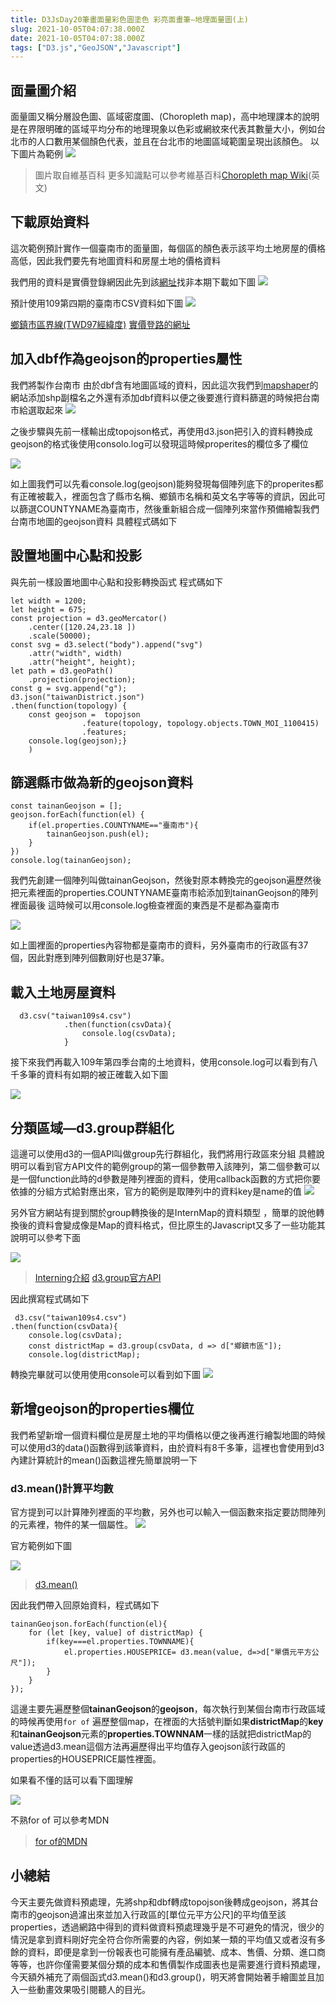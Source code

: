 ```yaml
---
title: D3JsDay20筆畫面量彩色圖塗色 彩亮面畫筆—地理面量圖(上)
slug: 2021-10-05T04:07:38.000Z
date: 2021-10-05T04:07:38.000Z
tags: ["D3.js","GeoJSON","Javascript"]
---
```


## 面量圖介紹
面量圖又稱分層設色圖、區域密度圖、(Choropleth map)，高中地理課本的說明是在界限明確的區域平均分布的地理現象以色彩或網紋來代表其數量大小，例如台北市的人口數用某個顏色代表，並且在台北市的地圖區域範圍呈現出該顏色。
以下圖片為範例
![](https://filedn.eu/ll8NkasFkw1XVJBG2Fp9A1p/gatsby_image/ithome_2021/20211005_01.png)
> 圖片取自維基百科
> 更多知識點可以參考維基百科[Choropleth map Wiki](https://en.wikipedia.org/wiki/Choropleth_map)(英文)


## 下載原始資料
這次範例預計實作一個臺南市的面量圖，每個區的顏色表示該平均土地房屋的價格高低，因此我們要先有地圖資料和房屋土地的價格資料

我們用的資料是實價登錄網因此先到該[網址](https://plvr.land.moi.gov.tw/DownloadOpenData)找非本期下載如下圖
![](https://filedn.eu/ll8NkasFkw1XVJBG2Fp9A1p/gatsby_image/ithome_2021/20211005_02.png)

預計使用109第四期的臺南市CSV資料如下圖
![](https://filedn.eu/ll8NkasFkw1XVJBG2Fp9A1p/gatsby_image/ithome_2021/20211005_03.png)

[鄉鎮市區界線(TWD97經緯度)](https://data.gov.tw/dataset/7441)
[實價登路的網址 ](https://plvr.land.moi.gov.tw/DownloadOpenData)


## 加入dbf作為geojson的properties屬性
我們將製作台南市
由於dbf含有地圖區域的資料，因此這次我們到[mapshaper](https://mapshaper.org/)的網站添加shp副檔名之外還有添加dbf資料以便之後要進行資料篩選的時候把台南市給選取起來
![](https://filedn.eu/ll8NkasFkw1XVJBG2Fp9A1p/gatsby_image/ithome_2021/20211005_04.png)

之後步驟與先前一樣輸出成topojson格式，再使用d3.json把引入的資料轉換成geojson的格式後使用consolo.log可以發現這時候properites的欄位多了欄位

![](https://filedn.eu/ll8NkasFkw1XVJBG2Fp9A1p/gatsby_image/ithome_2021/20211005_05.png)

如上圖我們可以先看console.log(geojson)能夠發現每個陣列底下的properites都有正確被載入，裡面包含了縣市名稱、鄉鎮市名稱和英文名字等等的資訊，因此可以篩選COUNTYNAME為臺南市，然後重新組合成一個陣列來當作預備繪製我們台南市地圖的geojson資料
具體程式碼如下
## 設置地圖中心點和投影
與先前一樣設置地圖中心點和投影轉換函式
程式碼如下
```javascript{numberLines: true}
let width = 1200;
let height = 675;
const projection = d3.geoMercator()
    .center([120.24,23.18 ])
    .scale(50000);
const svg = d3.select("body").append("svg")
    .attr("width", width)
    .attr("height", height);
let path = d3.geoPath()
    .projection(projection);
const g = svg.append("g");
d3.json("taiwanDistrict.json")
.then(function(topology) {
    const geojson =  topojson
                .feature(topology, topology.objects.TOWN_MOI_1100415)
                .features;
    console.log(geojson);}
    )
```
## 篩選縣市做為新的geojson資料
```javascript{numberLines: true}
const tainanGeojson = [];
geojson.forEach(function(el) {
    if(el.properties.COUNTYNAME=="臺南市"){
        tainanGeojson.push(el);
    }
})
console.log(tainanGeojson);
```
我們先創建一個陣列叫做tainanGeojson，然後對原本轉換完的geojson遍歷然後把元素裡面的properties.COUNTYNAME臺南市給添加到tainanGeojson的陣列裡面最後
這時候可以用console.log檢查裡面的東西是不是都為臺南市

![](https://filedn.eu/ll8NkasFkw1XVJBG2Fp9A1p/gatsby_image/ithome_2021/20211005_06.png)

如上圖裡面的properties內容物都是臺南市的資料，另外臺南市的行政區有37個，因此對應到陣列個數剛好也是37筆。


## 載入土地房屋資料
```javascript{numberLines: true}
  d3.csv("taiwan109s4.csv")
            .then(function(csvData){
                console.log(csvData);
            }
```
接下來我們再載入109年第四季台南的土地資料，使用console.log可以看到有八千多筆的資料有如期的被正確載入如下圖

![](https://filedn.eu/ll8NkasFkw1XVJBG2Fp9A1p/gatsby_image/ithome_2021/20211005_07.png)


## 分類區域—d3.group群組化
這邊可以使用d3的一個API叫做group先行群組化，我們將用行政區來分組
具體說明可以看到官方API文件的範例group的第一個參數帶入該陣列，第二個參數可以是一個function此時的d參數是陣列裡面的資料，使用callback函數的方式把你要依據的分組方式給對應出來，官方的範例是取陣列中的資料key是name的值
![](https://filedn.eu/ll8NkasFkw1XVJBG2Fp9A1p/gatsby_image/ithome_2021/20211005_08.png)

另外官方網站有提到關於group轉換後的是InternMap的資料類型
，簡單的說他轉換後的資料會變成像是Map的資料格式，但比原生的Javascript又多了一些功能其說明可以參考下面

![](https://filedn.eu/ll8NkasFkw1XVJBG2Fp9A1p/gatsby_image/ithome_2021/20211005_09.png)


> [Interning介紹](https://github.com/d3/d3-array/blob/v3.0.4/README.md#interning)
> [d3.group官方API](https://github.com/d3/d3-array/blob/v3.0.4/README.md#group)

因此撰寫程式碼如下


```javascript{numberLines: true}
 d3.csv("taiwan109s4.csv")
.then(function(csvData){
    console.log(csvData);
    const districtMap = d3.group(csvData, d => d["鄉鎮市區"]);
    console.log(districtMap);
```

轉換完畢就可以使用使用console可以看到如下圖
![](https://filedn.eu/ll8NkasFkw1XVJBG2Fp9A1p/gatsby_image/ithome_2021/20211005_10.png)
## 新增geojson的properties欄位
我們希望新增一個資料欄位是房屋土地的平均價格以便之後再進行繪製地圖的時候可以使用d3的data()函數得到該筆資料，由於資料有8千多筆，這裡也會使用到d3內建計算統計的mean()函數這裡先簡單說明一下

### d3.mean()計算平均數
官方提到可以計算陣列裡面的平均數，另外也可以輸入一個函數來指定要訪問陣列的元素裡，物件的某一個屬性。
![](https://filedn.eu/ll8NkasFkw1XVJBG2Fp9A1p/gatsby_image/ithome_2021/20211005_11.png)

官方範例如下圖

![](https://filedn.eu/ll8NkasFkw1XVJBG2Fp9A1p/gatsby_image/ithome_2021/20211005_12.png)

> [d3.mean()](https://github.com/d3/d3-array/blob/v3.0.4/README.md#mean)

因此我們帶入回原始資料，程式碼如下
```javascript{numberLines: true}
tainanGeojson.forEach(function(el){
    for (let [key, value] of districtMap) {
        if(key===el.properties.TOWNNAME){
            el.properties.HOUSEPRICE= d3.mean(value, d=>d["單價元平方公尺"]);
        }
    }
});
```

這邊主要先遍歷整個**tainanGeojson**的**geojson**，每次執行到某個台南市行政區域的時候再使用`for of` 遍歷整個map，在裡面的大括號判斷如果**districtMap**的**key**和**tainanGeojson**元素的**properties.TOWNNAM**一樣的話就把districtMap的value透過d3.mean這個方法再遍歷得出平均值存入geojson該行政區的properties的HOUSEPRICE屬性裡面。

如果看不懂的話可以看下圖理解

![](https://filedn.eu/ll8NkasFkw1XVJBG2Fp9A1p/gatsby_image/ithome_2021/20211005_13.png)

不熟for of 可以參考MDN
> [for of的MDN](https://developer.mozilla.org/en-US/docs/Web/JavaScript/Reference/Statements/for...of)
> 

## 小總結
今天主要先做資料預處理，先將shp和dbf轉成topojson後轉成geojson，將其台南市的geojson過濾出來並加入行政區的[單位元平方公尺]的平均值至該properties，透過網路中得到的資料做資料預處理幾乎是不可避免的情況，很少的情況是拿到資料剛好完全符合你所需要的內容，例如某一類的平均值又或者沒有多餘的資料，即便是拿到一份報表也可能擁有產品編號、成本、售價、分類、進口商等等，也許你僅需要某個分類的成本和售價製作成圖表也是需要進行資料預處理，今天額外補充了兩個函式d3.mean()和d3.group()，明天將會開始著手繪圖並且加入一些動畫效果吸引閱聽人的目光。

